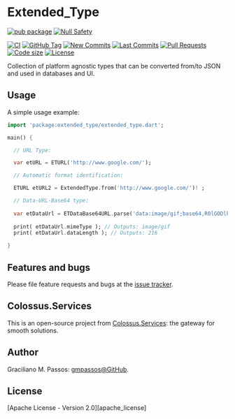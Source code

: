 # Extended_Type

[![pub package](https://img.shields.io/pub/v/extended_type.svg?logo=dart&logoColor=00b9fc)](https://pub.dartlang.org/packages/extended_type)
[![Null Safety](https://img.shields.io/badge/null-safety-brightgreen)](https://dart.dev/null-safety)


[![CI](https://img.shields.io/github/workflow/status/Colossus-Services/extended_type/Dart%20CI/master?logo=github-actions&logoColor=white)](https://github.com/Colossus-Services/extended_type/actions)
[![GitHub Tag](https://img.shields.io/github/v/tag/Colossus-Services/extended_type?logo=git&logoColor=white)](https://github.com/Colossus-Services/extended_type/releases)
[![New Commits](https://img.shields.io/github/commits-since/Colossus-Services/extended_type/latest?logo=git&logoColor=white)](https://github.com/Colossus-Services/extended_type/network)
[![Last Commits](https://img.shields.io/github/last-commit/Colossus-Services/extended_type?logo=git&logoColor=white)](https://github.com/Colossus-Services/extended_type/commits/master)
[![Pull Requests](https://img.shields.io/github/issues-pr/Colossus-Services/extended_type?logo=github&logoColor=white)](https://github.com/Colossus-Services/extended_type/pulls)
[![Code size](https://img.shields.io/github/languages/code-size/Colossus-Services/extended_type?logo=github&logoColor=white)](https://github.com/Colossus-Services/extended_type)
[![License](https://img.shields.io/github/license/Colossus-Services/extended_type?logo=open-source-initiative&logoColor=green)](https://github.com/Colossus-Services/extended_type/blob/master/LICENSE)

Collection of platform agnostic types that can be converted from/to JSON and used in databases and UI.

## Usage

A simple usage example:

```dart
import 'package:extended_type/extended_type.dart';

main() {

  // URL Type:

  var etURL = ETURL('http://www.google.com/');

  // Automatic format identification:

  ETURL etURL2 = ExtendedType.from('http://www.google.com/')! ;

  // Data-URL-Base64 type:
  
  var etDataUrl = ETDataBase64URL.parse('data:image/gif;base64,R0lGODlhEAAQAMQAAORHHOVSKudfOulrSOp3WOyDZu6QdvCchPGolfO0o/XBs/fNwfjZ0frl3/zy7////wAAAAAAAAAAAAAAAAAAAAAAAAAAAAAAAAAAAAAAAAAAAAAAAAAAAAAAAAAAAAAAACH5BAkAABAALAAAAAAQABAAAAVVICSOZGlCQAosJ6mu7fiyZeKqNKToQGDsM8hBADgUXoGAiqhSvp5QAnQKGIgUhwFUYLCVDFCrKUE1lBavAViFIDlTImbKC5Gm2hB0SlBCBMQiB0UjIQA7')! ;
      
  print( etDataUrl.mimeType ); // Outputs: image/gif
  print( etDataUrl.dataLength ); // Outputs: 216

}
```

## Features and bugs

Please file feature requests and bugs at the [issue tracker][tracker].

[tracker]: https://github.com/Colossus-Services/extended_type/issues

## Colossus.Services

This is an open-source project from [Colossus.Services][colossus]:
the gateway for smooth solutions.

## Author

Graciliano M. Passos: [gmpassos@GitHub][gmpassos_github].

## License

[Apache License - Version 2.0][apache_license]



[gmpassos_github]: https://github.com/gmpassos
[colossus]: https://colossus.services/
[artistic_license]: https://github.com/Colossus-Services/extended_type/blob/master/LICENSE

